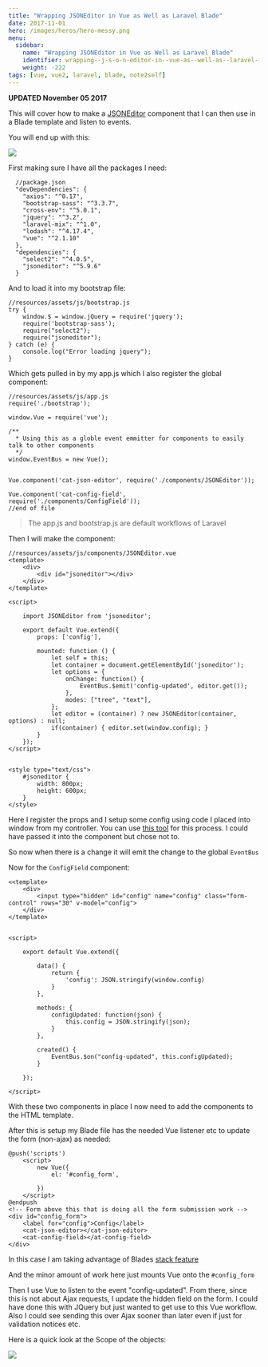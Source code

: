 ```yaml
---
title: "Wrapping JSONEditor in Vue as Well as Laravel Blade"
date: 2017-11-01
hero: /images/heros/hero-messy.png
menu:
  sidebar:
    name: "Wrapping JSONEditor in Vue as Well as Laravel Blade"
    identifier: wrapping--j-s-o-n-editor-in--vue-as--well-as--laravel--blade
    weight: -222
tags: [vue, vue2, laravel, blade, note2self]
---
```


**UPDATED November 05 2017** 

This will cover how to make a [JSONEditor](https://github.com/josdejong/jsoneditor) component that I can then use in a Blade template and listen to events.

You will end up with this:

![](https://dl.dropboxusercontent.com/s/g8n5brbtjom1ulp/Screenshot%202017-11-02%2013.17.32.png?dl=0)

First making sure I have all the packages I need:

```
  //package.json
  "devDependencies": {
    "axios": "^0.17",
    "bootstrap-sass": "^3.3.7",
    "cross-env": "^5.0.1",
    "jquery": "^3.2",
    "laravel-mix": "^1.0",
    "lodash": "^4.17.4",
    "vue": "^2.1.10"
  },
  "dependencies": {
    "select2": "^4.0.5",
    "jsoneditor": "^5.9.6"
  }
```

And to load it into my bootstrap file:

```
//resources/assets/js/bootstrap.js
try {
    window.$ = window.jQuery = require('jquery');
    require('bootstrap-sass');
    require("select2");
    require("jsoneditor");
} catch (e) {
    console.log("Error loading jquery");
}
```

Which gets pulled in by my app.js which I also register the global component:

```
//resources/assets/js/app.js
require('./bootstrap');

window.Vue = require('vue');

/**
  * Using this as a globle event emmitter for components to easily talk to other components
  */
window.EventBus = new Vue();
    

Vue.component('cat-json-editor', require('./components/JSONEditor'));

Vue.component('cat-config-field', require('./components/ConfigField'));
//end of file
```

>The app.js and bootstrap.js are default workflows of Laravel 

Then I will make the component: 

```
//resources/assets/js/components/JSONEditor.vue
<template>
    <div>
        <div id="jsoneditor"></div>
    </div>
</template>

<script>

    import JSONEditor from 'jsoneditor';

    export default Vue.extend({
        props: ['config'],

        mounted: function () {
            let self = this;
            let container = document.getElementById('jsoneditor');
            let options = {
                onChange: function() {
                    EventBus.$emit('config-updated', editor.get());
                },
                modes: ["tree", "text"],
            };
            let editor = (container) ? new JSONEditor(container, options) : null;
            if(container) { editor.set(window.config); }
        }
    });
</script>


<style type="text/css">
    #jsoneditor {
        width: 800px;
        height: 600px;
    }
</style>
```

Here I register the props and I setup some config using code I placed into window from my controller. You can use [this tool](https://github.com/laracasts/PHP-Vars-To-Js-Transformer) for this process.
I could have passed it into the component but chose not to.

So now when there is a change it will emit the change to the global `EventBus`

Now for the `ConfigField` component:

```
<<template>
    <div>
        <input type="hidden" id="config" name="config" class="form-control" rows="30" v-model="config">
    </div>
</template>


<script>

    export default Vue.extend({

        data() {
            return {
                'config': JSON.stringify(window.config)
            }
        },

        methods: {
            configUpdated: function(json) {
                this.config = JSON.stringify(json);
            }
        },

        created() {
            EventBus.$on("config-updated", this.configUpdated);
        }

    });

</script>
```

With these two components in place I now need to add the components to the HTML template.

After this is setup my Blade file has the needed Vue listener etc to update the form (non-ajax) as needed:

```
@push('scripts')
    <script>
        new Vue({
            el: '#config_form',
            
        })
    </script>
@endpush
<!-- Form above this that is doing all the form submission work -->
<div id="config_form">
    <label for="config">Config</label>
    <cat-json-editor></cat-json-editor>
    <cat-config-field></at-config-field>
</div>

```

In this case I am taking advantage of Blades [stack feature](https://laravel.com/docs/5.5/blade#stacks)

And the minor amount of work here just mounts Vue onto the `#config_form`

Then I use Vue to listen to the event "config-updated". From there, since this is not about Ajax requests, I update the hidden field on the form.
I could have done this with JQuery but just wanted to get use to this Vue workflow. Also I could see sending this over Ajax sooner than later even if just for validation notices etc.

Here is a quick look at the Scope of the objects:

![](https://dl.dropboxusercontent.com/s/nc1yn0hci05mtq4/events.png?dl=0)